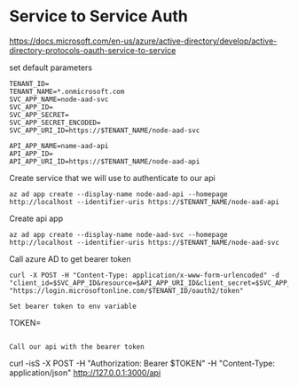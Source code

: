 # Service to Service Auth

https://docs.microsoft.com/en-us/azure/active-directory/develop/active-directory-protocols-oauth-service-to-service

set default parameters
```
TENANT_ID=
TENANT_NAME=*.onmicrosoft.com
SVC_APP_NAME=node-aad-svc
SVC_APP_ID=
SVC_APP_SECRET=
SVC_APP_SECRET_ENCODED=
SVC_APP_URI_ID=https://$TENANT_NAME/node-aad-svc

API_APP_NAME=name-aad-api
API_APP_ID=
API_APP_URI_ID=https://$TENANT_NAME/node-aad-api
```

Create service that we will use to authenticate to our api
```
az ad app create --display-name node-aad-api --homepage http://localhost --identifier-uris https://$TENANT_NAME/node-aad-api
```

Create api app
```
az ad app create --display-name node-aad-svc --homepage http://localhost --identifier-uris https://$TENANT_NAME/node-aad-svc
```

Call azure AD to get bearer token
```
curl -X POST -H "Content-Type: application/x-www-form-urlencoded" -d "client_id=$SVC_APP_ID&resource=$API_APP_URI_ID&client_secret=$SVC_APP_SECRET_ENCODED&grant_type=client_credentials" "https://login.microsoftonline.com/$TENANT_ID/oauth2/token"

Set bearer token to env variable
```
TOKEN=
```

Call our api with the bearer token
```
curl -isS -X POST -H "Authorization: Bearer $TOKEN" -H "Content-Type: application/json" http://127.0.0.1:3000/api
```
